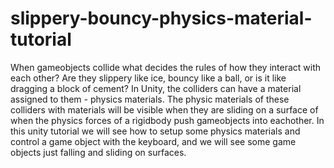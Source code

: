# slippery-bouncy-physics-material-tutorial
When gameobjects collide what decides the rules of how they interact with each other? Are they slippery like ice, bouncy like a ball, or is it like dragging a block of cement? In Unity, the colliders can have a material assigned to them -  physics materials. The physic materials of these colliders with materials will be visible when they are sliding on a surface of when the physics forces of a rigidbody push gameobjects into eachother.  In this unity tutorial we will see how to setup some physics materials and control a game object with the keyboard, and we will see some game objects just falling and sliding on surfaces. 
